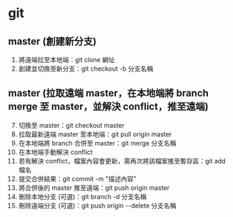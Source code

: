 # git
## master (創建新分支)
1. 將遠端拉至本地端：git clone 網址
2. 創建並切換至新分支：git checkout -b 分支名稱



## master (拉取遠端 master，在本地端將 branch merge 至 master，並解決 conflict，推至遠端)
7. 切換至 master：git checkout master
8. 拉取最新遠端 master 至本地端：git pull origin master
9. 在本地端將 branch 合併至 master：git merge 分支名稱
10. 在本地端手動解決 conflict
11. 若有解決 conflict，檔案內容會更新，需再次將該檔案推至暫存區：git add 檔名
12. 提交合併結果：git commit -m "描述內容"
13. 將合併後的 master 推至遠端：git push origin master
14. 刪除本地分支 (可選)：git branch -d 分支名稱
15. 刪除遠端分支 (可選)：git push origin --delete 分支名稱


